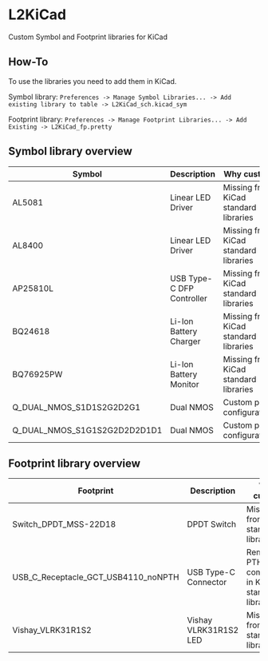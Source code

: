 # L2KiCad
Custom Symbol and Footprint libraries for KiCad

## How-To
To use the libraries you need to add them in KiCad.

Symbol library: `Preferences -> Manage Symbol Libraries... -> Add existing library to table -> L2KiCad_sch.kicad_sym`

Footprint library: `Preferences -> Manage Footprint Libraries... -> Add Existing -> L2KiCad_fp.pretty`

## Symbol library overview
| Symbol | Description | Why custom |
| --- | --- | --- |
| AL5081 | Linear LED Driver | Missing from KiCad standard libraries |
| AL8400 | Linear LED Driver | Missing from KiCad standard libraries |
| AP25810L | USB Type-C DFP Controller | Missing from KiCad standard libraries |
| BQ24618 | Li-Ion Battery Charger | Missing from KiCad standard libraries |
| BQ76925PW | Li-Ion Battery Monitor | Missing from KiCad standard libraries |
| Q_DUAL_NMOS_S1D1S2G2D2G1 | Dual NMOS | Custom pin configuration |
| Q_DUAL_NMOS_S1G1S2G2D2D2D1D1 | Dual NMOS | Custom pin configuration |

## Footprint library overview
| Footprint | Description | Why custom |
| --- | --- | --- |
| Switch_DPDT_MSS-22D18 | DPDT Switch | Missing from KiCad standard libraries |
| USB_C_Receptacle_GCT_USB4110_noNPTH | USB Type-C Connector | Removed PTH from component in KiCad standard library|
Vishay_VLRK31R1S2 | Vishay VLRK31R1S2 LED | Missing from KiCad standard libraries |